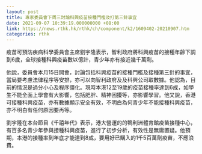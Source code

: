 ```yaml
---
layout: post
title: 專家委員會下周三討論科興疫苗接種門檻及打第三針事宜
date: 2021-09-07 10:39:19.000000000 +08:00
link: https://news.rthk.hk/rthk/ch/component/k2/1609402-20210907.htm
categories: rthk
---
```


疫苗可預防疾病科學委員會主席劉宇隆表示，智利政府將科興疫苗的接種年齡下調到6歲，全球接種科興疫苗數以億計，青少年亦有接近幾千萬劑。

他說，委員會本月15日開會，討論包括科興疫苗的接種門檻及接種第三針的事宜，當局要考慮法律程序等安排，亦可以向智利政府及及科興公司取數據。他認為，目前的情況是過分小心及程序僵化。現時本港12至19歲的疫苗接種率達到6成，如學生不能全面上學會有大影響，包括肥胖、精神困擾等，亦影響學習。他又說，香港可接種科興疫苗，亦有數據顯示安全有效，不明白為何青少年不能接種科興疫苗，亦不明白有任何原因要再等。

劉宇隆在本台節目《千禧年代》表示，港大營運的的鴨利洲體育館疫苗接種中心，有百多名青少年參與接種科興疫苗，進行了初步分析，有效性是無庸置疑。他預期，本港的接種率到年底才能達到8成，要用好已購入的1千5百萬劑疫苗，不應浪費。
